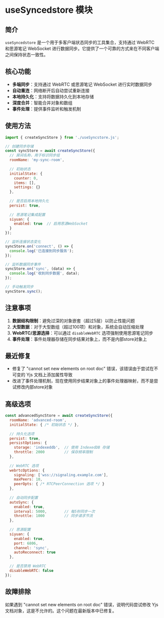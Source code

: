 # useSyncedstore 模块

## 简介

`useSyncedstore` 是一个用于多客户端状态同步的工具集合，支持通过 WebRTC 和思源笔记 WebSocket 进行数据同步。它提供了一个可靠的方式来在不同客户端之间保持状态一致性。

## 核心功能

- **多端同步**：支持通过 WebRTC 或思源笔记 WebSocket 进行实时数据同步
- **自动重连**：网络断开后自动尝试重新连接
- **本地持久化**：支持将数据持久化到本地存储
- **深度合并**：智能合并对象和数组
- **事件处理**：提供事件监听和触发机制

## 使用方法

```javascript
import { createSyncStore } from './useSyncstore.js';

// 创建同步存储
const syncStore = await createSyncStore({
  // 房间名称，用于标识同步组
  roomName: 'my-sync-room',
  
  // 初始状态
  initialState: {
    counter: 0,
    items: [],
    settings: {}
  },
  
  // 是否启用本地持久化
  persist: true,
  
  // 思源笔记集成配置
  siyuan: {
    enabled: true  // 启用思源WebSocket
  }
});

// 监听连接状态变化
syncStore.on('connect', () => {
  console.log('已连接到同步服务');
});

// 监听数据同步事件
syncStore.on('sync', (data) => {
  console.log('收到同步数据', data);
});

// 手动触发同步
syncStore.sync();
```

## 注意事项

1. **数据结构限制**：避免过深的对象嵌套（超过5层）以防止性能问题
2. **大型数据**：对于大型数组（超过100项）和对象，系统会自动压缩处理
3. **WebRTC/思源选择**：可以通过 `disableWebRTC` 选项强制使用思源笔记同步
4. **事件处理**：事件处理器存储在同步结果对象上，而不是内部store对象上

## 最近修复

- 修复了 "cannot set new elements on root doc" 错误，该错误由于尝试在不可变的 Yjs 文档上添加属性导致
- 改进了事件处理机制，现在使用同步结果对象上的事件处理器映射，而不是尝试修改内部store对象

## 高级选项

```javascript
const advancedSyncStore = await createSyncStore({
  roomName: 'advanced-room',
  initialState: { /* 初始状态 */ },
  
  // 持久化选项
  persist: true,
  persistOptions: {
    storage: 'indexeddb',  // 使用 IndexedDB 存储
    throttle: 2000         // 保存频率限制
  },
  
  // WebRTC 选项
  webrtcOptions: {
    signaling: ['wss://signaling.example.com'],
    maxPeers: 10,
    peerOpts: { /* RTCPeerConnection 选项 */ }
  },
  
  // 自动同步配置
  autoSync: {
    enabled: true,
    interval: 5000,        // 每5秒同步一次
    throttle: 1000         // 同步请求节流
  },
  
  // 思源配置
  siyuan: {
    enabled: true,
    port: 6806,
    channel: 'sync',
    autoReconnect: true
  },
  
  // 是否禁用 WebRTC
  disableWebRTC: false
});
```

## 故障排除

如果遇到 "cannot set new elements on root doc" 错误，说明代码尝试修改 Yjs 文档对象，这是不允许的。这个问题在最新版本中已修复。 